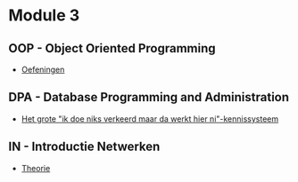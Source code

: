 # Module 3

## OOP - Object Oriented Programming

- [Oefeningen](vakken/Uitdovend_J1/oop/module3/algemeen.md)

## DPA - Database Programming and Administration

- [Het grote "ik doe niks verkeerd maar da werkt hier ni"-kennissysteem](vakken/Uitdovend_J1/dpa/algemeen.md)

## IN - Introductie Netwerken

- [Theorie](vakken/Uitdovend_J1/in/algemeen.md)
